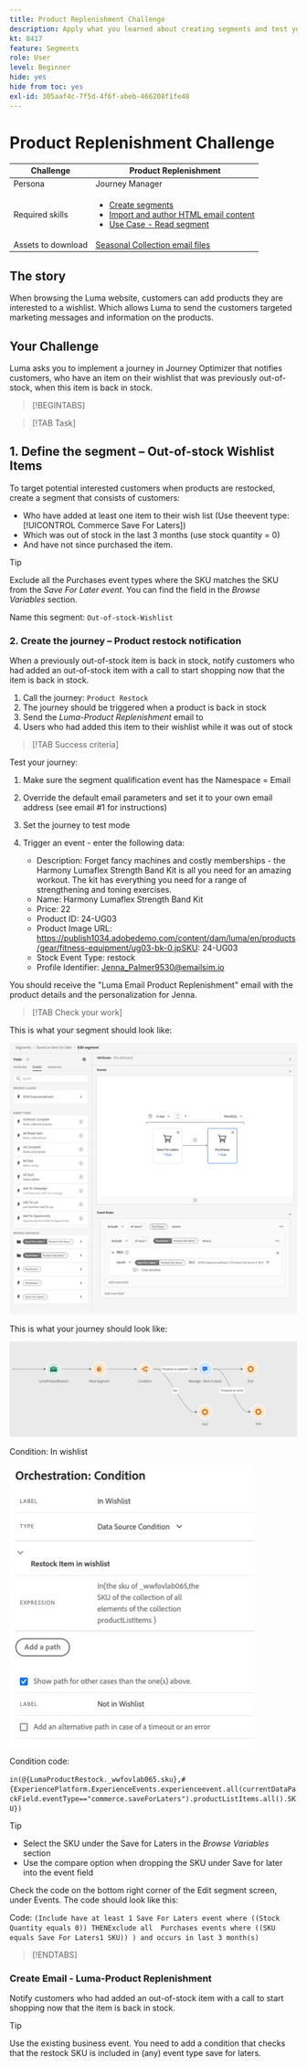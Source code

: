 ```yaml
---
title: Product Replenishment Challenge
description: Apply what you learned about creating segments and test your skills.
kt: 8417
feature: Segments
role: User
level: Beginner
hide: yes
hide from toc: yes
exl-id: 305aaf4c-7f5d-4f6f-abeb-466208f1fe48
---
```

# Product Replenishment Challenge

|Challenge|Product Replenishment|
|---|---|
|Persona|Journey Manager|
|Required skills|<ul><li>[Create segments](https://experienceleague.adobe.com/docs/journey-optimizer-learn/tutorials/create-segments.html?lang=en)</li><li> [Import and author HTML email content](https://experienceleague.adobe.com/docs/journey-optimizer-learn/tutorials/create-messages/import-and-author-html-email-content.html?lang=en)</li><li>[Use Case - Read segment](https://experienceleague.adobe.com/docs/journey-optimizer-learn/tutorials/create-journeys/use-case-read-segment.html?lang=en)</li>|
|Assets to download|[Seasonal Collection email files](/help/challenges/assets/email-assets/emails-seasonal-collection-announcement.zip)|

## The story

When browsing the Luma website, customers can add products they are interested to a wishlist. Which allows Luma to send the customers targeted marketing messages and information on the products.

## Your Challenge

Luma asks you to implement a journey in Journey Optimizer that notifies customers, who have an item on their wishlist that was previously out-of-stock, when this item is back in stock.

>[!BEGINTABS]

>[!TAB Task] 

## 1. Define the segment – Out-of-stock Wishlist Items

To target potential interested customers when products are restocked, create a segment that consists of customers:

* Who have added at least one item to their wish list (Use theevent type: [!UICONTROL Commerce Save For Laters])
* Which was out of stock in the last 3 months (use stock quantity = 0)
* And have not since purchased the item.

>[!TIP] 
>Exclude all the Purchases event types where the SKU matches the SKU from the *Save For Later event*. You can find the field in the *Browse Variables* section.

Name this segment: `Out-of-stock-Wishlist`


### 2. Create the journey – Product restock notification

When a previously out-of-stock item is back in stock, notify customers who had added an out-of-stock item with a call to start shopping now that the item is back in stock.

1. Call the journey: `Product Restock`
2. The journey should be triggered when a product is back in stock
3. Send the *Luma-Product Replenishment* email to
4. Users who had added this item to their wishlist while it was out of stock

>[!TAB Success criteria]

Test your journey:

1. Make sure the segment qualification event has the Namespace  = Email
1. Override the default email parameters and set it to your own email address (see email #1 for instructions)
1. Set the journey to test mode
1. Trigger an event - enter the following data:

   * Description: Forget fancy machines and costly memberships - the Harmony Lumaflex Strength Band Kit is all you need for an amazing workout. The kit has everything you need for a range of strengthening and toning exercises.
   * Name: Harmony Lumaflex Strength Band Kit
   * Price: 22
   * Product ID: 24-UG03
   * Product Image URL: https://publish1034.adobedemo.com/content/dam/luma/en/products/gear/fitness-equipment/ug03-bk-0.jpSKU: 24-UG03
   * Stock Event Type: restock
   * Profile Identifier: Jenna_Palmer9530@emailsim.io

You should receive the "Luma Email Product Replenishment" email with the product details and the personalization for Jenna.

>[!TAB Check your work]

This is what your segment should look like:

![Segment - Out-of-stock Wishlist Items](/help/challenges/assets/C1-S2.png)




This is what your journey should look like:

![Product replenishment journey](/help/challenges/assets/c3-j3-journey.png)

Condition: In wishlist

![Condition - in wishlist](/help/challenges/assets/c3-j3-condition.png)

Condition code:

```in(@{LumaProductRestock._wwfovlab065.sku},#{ExperiencePlatform.ExperienceEvents.experienceevent.all(currentDataPackField.eventType=="commerce.saveForLaters").productListItems.all().SKU})```


>[!TIP]
> * Select the SKU under the Save for Laters in the *Browse Variables* section 
> * Use the compare option when dropping the SKU under Save for later into the event field

Check the code on the bottom right corner of the Edit segment screen, under Events. The code should look like this:

Code:
```(Include have at least 1 Save For Laters event where ((Stock Quantity equals 0)) THENExclude all  Purchases events where ((SKU equals Save For Laters1 SKU)) ) and occurs in last 3 month(s)```

>[!ENDTABS]

### Create Email - Luma-Product Replenishment

Notify customers who had added an out-of-stock item with a call to start shopping now that the item is back in stock.



>[!TIP]
>
> Use the existing business event. You need to add a condition that checks that the restock SKU is included in (any) event type save for laters.
>




